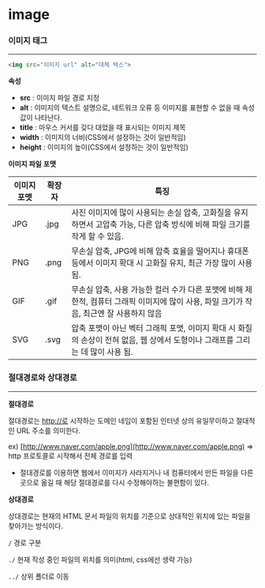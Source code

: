 # image

### 이미지 태그

---

```html
<img src="이미지 url" alt="대체 텍스">
```

**속성**

- **src** : 이미지 파일 경로 지정
- **alt** : 이미지의 텍스트 설명으로, 네트워크 오류 등 이미지를 표현할 수 없을 때 속성값이 나타난다.
- **title** : 마우스 커서를 갖다 대었을 때 표시되는 이미지 제목
- **width** : 이미지의 너비(CSS에서 설정하는 것이 일반적임)
- **height** : 이미지의 높이(CSS에서 설정하는 것이 일반적임)

**이미지 파일 포맷**

| 이미지 포맷 | 확장자 | 특징 |
| --- | --- | --- |
| JPG | .jpg | 사진 이미지에 많이 사용되는 손실 압축, 고화질을 유지하면서 고압축 가능, 다른 압축 방식에 비해 파일 크기를 작게 할 수 있음. |
| PNG | .png | 무손실 압축, JPG에 비해 압축 효율을 떨어지나 휴대폰 등에서 이미지 확대 시 고화질 유지, 최근 가장 많이 사용됨. |
| GIF | .gif | 무손실 압축, 사용 가능한 컬러 수가 다른 포맷에 비해 제한적, 컴퓨터 그래픽 이미지에 많이 사용, 파일 크기가 작음, 최근엔 잘 사용하지 않음 |
| SVG | .svg | 압축 포맷이 아닌 벡터 그래픽 포맷, 이미지 확대 시 화질의 손상이 전혀 없음, 웹 상에서 도형이나 그래프를 그리는 데 많이 사용 됨. |

### 절대경로와 상대경로

---

**절대경로**

절대경로는 [http://로](http://로) 시작하는 도메인 네임이 포함된 인터넷 상의 유일무이하고 절대적인 URL 주소를 의미한다.

ex) [http://www.naver.com/apple.png](http://www.naver.com/apple.png) ⇒ http 프로토콜로 시작해서 전체 경로를 입력

- 절대경로를 이용하면 웹에서 이미지가 사라지거나 내 컴퓨터에서 만든 파일을 다른 곳으로 옮길 때 해당 절대경로를 다시 수정해야하는 불편함이 있다.

**상대경로**

상대경로는 현재의 HTML 문서 파일의 위치를 기준으로 상대적인 위치에 있는 파일을 찾아가는 방식이다.

`/` 경로 구분

`./` 현재 작성 중인 파일의 위치를 의미(html, css에선 생략 가능)

`../` 상위 폴더로 이동